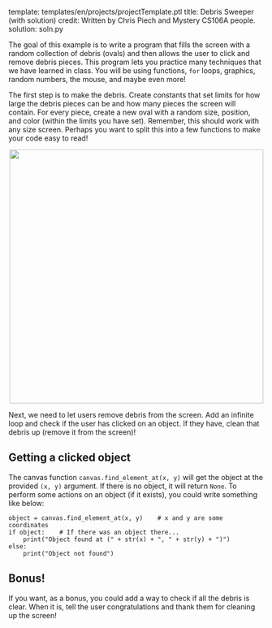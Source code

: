 template: templates/en/projects/projectTemplate.ptl
title: Debris Sweeper (with solution)
credit: Written by Chris Piech and Mystery CS106A people.
solution: soln.py

The goal of this example is to write a program that fills the screen with a random collection of debris (ovals) and then allows the user to click and remove debris pieces. This program lets you practice many techniques that we have learned in class. You will be using functions, `for` loops, graphics, random numbers, the mouse, and maybe even more!

The first step is to make the debris. Create constants that set limits for how large the debris pieces can be and how many pieces the screen will contain. For every piece, create a new oval with a random size, position, and color (within the limits you have set). Remember, this should work with any size screen. Perhaps you want to split this into a few functions to make your code easy to read!

<center>
	<img style="width:500px" src="{{pathToRoot}}img/projects/debrisSweeper/demo.png">   
</center>

Next, we need to let users remove debris from the screen. Add an infinite loop and check if the user has clicked on an object. If they have, clean that debris up (remove it from the screen)!

## Getting a clicked object

The canvas function `canvas.find_element_at(x, y)` will get the object at the provided `(x, y)` argument.  If there is no object, it will return `None`. To perform some actions on an object (if it exists), you could write something like below:

```
object = canvas.find_element_at(x, y)    # x and y are some coordinates
if object:    # If there was an object there...
    print("Object found at (" + str(x) + ", " + str(y) + ")")
else:
    print("Object not found")
```

## Bonus!
If you want, as a bonus, you could add a way to check if all the debris is clear. When it is, tell the user congratulations and thank them for cleaning up the screen!
